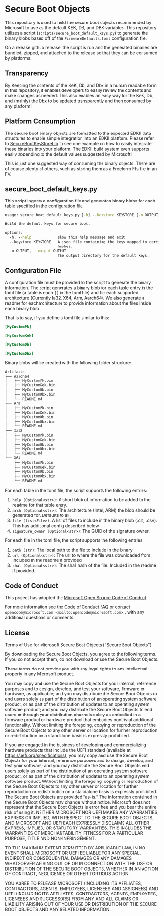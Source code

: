 # Secure Boot Objects

This repository is used to hold the secure boot objects recommended by
Microsoft to use as the default KEK, DB, and DBX variables. This repository
utilizes a script (`scripts/secure_boot_default_keys.py`) to generate the
binary blobs based off of the `FirmwareDefaults.toml` configuration file.

On a release github release, the script is run and the generated binaries are
bundled, zipped, and attached to the release so that they can be consumed by
platforms.

## Transparency

By Keeping the contents of the KeK, Db, and Dbx in a human readable form in
this repository, it enables developers to easily review the contents and make
changes as needed. This also enables an easy way for the KeK, Db, and (mainly)
the Dbx to be updated transparently and then consumed by any platform!

## Platform Consumption

The secure boot binary objects are formatted to the expected EDKII data
structures to enable simple integration into an EDKII platform. Please refer to
[SecureBootKeyStoreLib](https://github.com/microsoft/mu_plus/tree/HEAD/MsCorePkg/Library/BaseSecureBootKeyStoreLib)
to see one example on how to easily integrate these binaries into your
platform. The EDKII build system even supports easily appending to the default
values suggested by Microsoft!

This is just one suggested way of consuming the binary objects. There are of
course plenty of others, such as storing them as a Freeform Ffs file in an
FV.

## secure_boot_default_keys.py

This script ingests a configuration file and generates binary blobs for each
table specified in the configuration file.

``` cmd
usage: secure_boot_default_keys.py [-h] --keystore KEYSTORE [-o OUTPUT]

Build the default keys for secure boot.

options:
  -h, --help            show this help message and exit
  --keystore KEYSTORE   A json file containing the keys mapped to certificates and
                        hashes.
  -o OUTPUT, --output OUTPUT
                        The output directory for the default keys.
```

## Configuration File

A configuration file must be provided to the script to generate the binary
information. The script generates a binary blob for each table entry in the
toml file (a table is each `[]` in the toml file) and for each supported
architecture (Currently Ia32, X64, Arm, Aarch64). We also generate a readme for
eacharchitecture to provide information about the files inside each binary blob

That is to say, if you define a toml file similar to this:

```toml
[MyCustomPk]

[MyCustomKek]

[MyCustomDb]

[MyCustomDbx]
```

Binary blobs will be created with the following folder structure:

``` cmd
Artifacts
├── Aarch64
│   ├── MyCustomPk.bin
│   ├── MyCustomKek.bin
│   ├── MyCustomDb.bin
│   ├── MyCustomDbx.bin
│   └── README.md
├── Arm
│   ├── MyCustomPk.bin
│   ├── MyCustomKek.bin
│   ├── MyCustomDb.bin
│   ├── MyCustomDbx.bin
│   └── README.md
├── Ia32
│   ├── MyCustomPk.bin
│   ├── MyCustomKek.bin
│   ├── MyCustomDb.bin
│   ├── MyCustomDbx.bin
│   └── README.md
└── X64
    ├── MyCustomPk.bin
    ├── MyCustomKek.bin
    ├── MyCustomDb.bin
    ├── MyCustomDbx.bin
    └── README.md
```

For each table in the toml file, the script supports the following entries:

1. `help (Optional<str>)`: A short blob of information to be added to the
   readme for that table entry.
2. `arch (Optional<str>)`: The architecture (Intel, ARM) the blob should be
   generated for. Defaults to all.
3. `file (list<File>)`: A list of files to include in the binary blob (.crt,
   .csv). This has additional config described below
4. `signature_owner (Optional<str>)`: The GUID of the signature owner.

For each file in the toml file, the script supports the following entries:

1. `path (str)`: The local path to the file to include in the binary
2. `url (Optional<str>)`: The url to where the file was downloaded from.
   Included in the readme if provided
3. `sha1 (Optional<str>)`: The sha1 hash of the file. Included in the readme
   if provided.

## Code of Conduct

This project has adopted the [Microsoft Open Source Code of Conduct](https://opensource.microsoft.com/codeofconduct/).

For more information see the [Code of Conduct FAQ](https://opensource.microsoft.com/codeofconduct/faq/)
or contact `opencode@microsoft.com <mailto:opencode@microsoft.com>`_. with any additional questions or comments.

## License

Terms of Use for Microsoft Secure Boot Objects ("Secure Boot Objects")

By downloading the Secure Boot Objects, you agree to the following terms.
If you do not accept them, do not download or use the Secure Boot Objects.

These terms do not provide you with any legal rights to any intellectual
property in any Microsoft product.

You may copy and use the Secure Boot Objects for your internal, reference
purposes and to design, develop, and test your software, firmware or hardware,
as applicable; and you may distribute the Secure Boot Objects to end users
solely as part of the distribution of an operating system software product, or
as part of the distribution of updates to an operating system software product;
and you may distribute the Secure Boot Objects to end users or through your
distribution channels solely as embodied in a firmware product or hardware
product that embodies nontrivial additional functionality. Without limiting the
foregoing, copying or reproduction of the Secure Boot Objects to any other
server or location for further reproduction or redistribution on a standalone
basis is expressly prohibited.

If you are engaged in the business of developing and commercializing hardware
products that include the UEFI standard
(available at <https://uefi.org/specifications>), you may copy and use the Secure
Boot Objects for your internal, reference purposes and to design, develop, and
test your software; and you may distribute the Secure Boot Objects end users
solely as part of the distribution of an operating system software product, or
as part of the distribution of updates to an operating system software product.
Without limiting the foregoing, copying or reproduction of the Secure Boot
Objects to any other server or location for further reproduction or
redistribution on a standalone basis is expressly prohibited.
The Secure Boot Objects are provided “as-is.” The information contained in the
Secure Boot Objects may change without notice.  Microsoft does not represent
that the Secure Boot Objects is error free and you bear the entire risk of
using it.  NEITHER MICROSOFT NOR UEFI MAKES ANY WARRANTIES, EXPRESS OR IMPLIED,
WITH RESPECT TO THE SECURE BOOT OBJECTS, AND MICROSOFT AND UEFI EACH EXPRESSLY
DISCLAIMS ALL OTHER EXPRESS, IMPLIED, OR STATUTORY WARRANTIES.  THIS INCLUDES
THE WARRANTIES OF MERCHANTABILITY, FITNESS FOR A PARTICULAR PURPOSE, TITLE AND
NON-INFRINGEMENT.

TO THE MAXIMUM EXTENT PERMITTED BY APPLICABLE LAW, IN NO EVENT SHALL MICROSOFT
OR UEFI BE LIABLE FOR ANY SPECIAL, INDIRECT OR CONSEQUENTIAL DAMAGES OR ANY
DAMAGES WHATSOEVER ARISING OUT OF OR IN CONNECTION WITH THE USE OR DISTRIBUTION
OF THE SECURE BOOT OBJECTS, WHETHER IN AN ACTION OF CONTRACT, NEGLIGENCE OR
OTHER TORTIOUS ACTION.

YOU AGREE TO RELEASE MICROSOFT (INCLUDING ITS AFFLIATES, CONTRACTORS, AGENTS,
EMPLOYEES, LICENSEES AND ASSIGNEES) AND UEFI (INCLUDING ITS AFFILIATES,
CONTRACTORS, AGENTS, EMPLOYEES, LICENSEES AND SUCCESSORS) FROM ANY AND ALL
CLAIMS OR LIABILITY ARISING OUT OF YOUR USE OR DISTRIBUTION OF THE SECURE
BOOT OBJECTS AND ANY RELATED INFORMATION.
